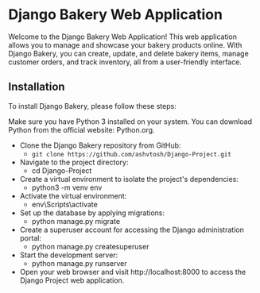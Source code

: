 # Django Bakery Web Application
Welcome to the Django Bakery Web Application! This web application allows you to manage and showcase your bakery products online. With Django Bakery, you can create, update, and delete bakery items, manage customer orders, and track inventory, all from a user-friendly interface.

## Installation
To install Django Bakery, please follow these steps:

Make sure you have Python 3 installed on your system. You can download Python from the official website: Python.org.
* Clone the Django Bakery repository from GitHub:
  * `git clone https://github.com/ashvtosh/Django-Project.git`
* Navigate to the project directory:
  * cd Django-Project
* Create a virtual environment to isolate the project's dependencies:
  * python3 -m venv env
* Activate the virtual environment:
  * env\Scripts\activate
* Set up the database by applying migrations:
  * python manage.py migrate
* Create a superuser account for accessing the Django administration portal:
  * python manage.py createsuperuser
* Start the development server:
  * python manage.py runserver
* Open your web browser and visit http://localhost:8000 to access the Django Project web application.
